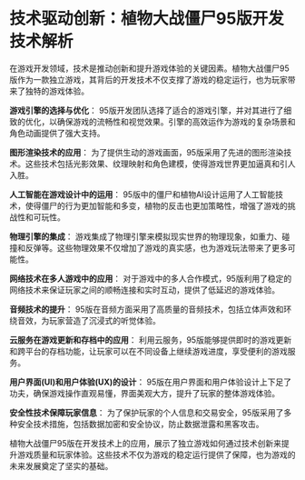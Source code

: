 # 技术驱动创新：植物大战僵尸95版开发技术解析

在游戏开发领域，技术是推动创新和提升游戏体验的关键因素。植物大战僵尸95版作为一款独立游戏，其背后的开发技术不仅支撑了游戏的稳定运行，也为玩家带来了独特的游戏体验。

**游戏引擎的选择与优化**：
95版开发团队选择了适合的游戏引擎，并对其进行了细致的优化，以确保游戏的流畅性和视觉效果。引擎的高效运作为游戏的复杂场景和角色动画提供了强大支持。

**图形渲染技术的应用**：
为了提供生动的游戏画面，95版采用了先进的图形渲染技术。这些技术包括光影效果、纹理映射和角色建模，使得游戏世界更加逼真和引人入胜。

**人工智能在游戏设计中的运用**：
95版中的僵尸和植物AI设计运用了人工智能技术，使得僵尸的行为更加智能和多变，植物的反击也更加策略性，增强了游戏的挑战性和可玩性。

**物理引擎的集成**：
游戏集成了物理引擎来模拟现实世界的物理现象，如重力、碰撞和反弹等。这些物理效果不仅增加了游戏的真实感，也为游戏玩法带来了更多可能性。

**网络技术在多人游戏中的应用**：
对于游戏中的多人合作模式，95版利用了稳定的网络技术来保证玩家之间的顺畅连接和实时互动，提供了低延迟的游戏体验。

**音频技术的提升**：
95版在音频方面采用了高质量的音频技术，包括立体声效和环绕音效，为玩家营造了沉浸式的听觉体验。

**云服务在游戏更新和存档中的应用**：
利用云服务，95版能够提供即时的游戏更新和跨平台的存档功能，让玩家可以在不同设备上继续游戏进度，享受便利的游戏服务。

**用户界面(UI)和用户体验(UX)的设计**：
95版在用户界面和用户体验设计上下足了功夫，确保游戏操作直观易懂，界面美观大方，提升了玩家的整体游戏体验。

**安全性技术保障玩家信息**：
为了保护玩家的个人信息和交易安全，95版采用了多种安全技术措施，包括数据加密和安全协议，防止数据泄露和黑客攻击。

植物大战僵尸95版在开发技术上的应用，展示了独立游戏如何通过技术创新来提升游戏质量和玩家体验。这些技术不仅为游戏的稳定运行提供了保障，也为游戏的未来发展奠定了坚实的基础。
